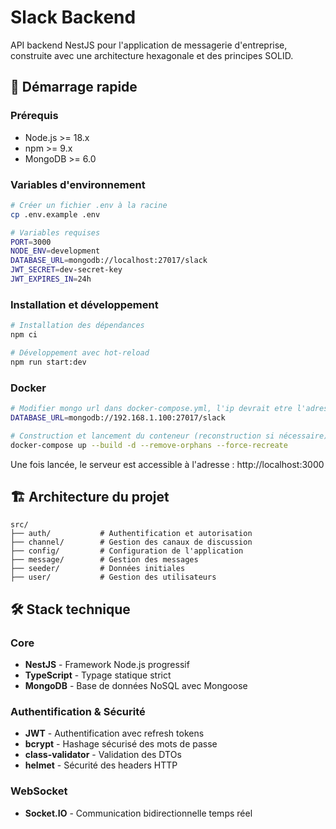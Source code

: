 # Slack Backend

API backend NestJS pour l'application de messagerie d'entreprise, construite avec une architecture hexagonale et des principes SOLID.

## 🚀 Démarrage rapide

### Prérequis
- Node.js >= 18.x
- npm >= 9.x
- MongoDB >= 6.0

### Variables d'environnement
```bash
# Créer un fichier .env à la racine
cp .env.example .env

# Variables requises
PORT=3000
NODE_ENV=development
DATABASE_URL=mongodb://localhost:27017/slack
JWT_SECRET=dev-secret-key
JWT_EXPIRES_IN=24h
```


### Installation et développement
```bash
# Installation des dépendances
npm ci

# Développement avec hot-reload
npm run start:dev
```

### Docker
```bash
# Modifier mongo url dans docker-compose.yml, l'ip devrait etre l'adresse ip de la machine ou d'un serveur distant par example 192.168.1.100
DATABASE_URL=mongodb://192.168.1.100:27017/slack

# Construction et lancement du conteneur (reconstruction si nécessaire)
docker-compose up --build -d --remove-orphans --force-recreate
```
Une fois lancée, le serveur est accessible à l'adresse : http://localhost:3000

## 🏗️ Architecture du projet

```
src/
├── auth/           # Authentification et autorisation
├── channel/        # Gestion des canaux de discussion
├── config/         # Configuration de l'application
├── message/        # Gestion des messages
├── seeder/         # Données initiales
├── user/           # Gestion des utilisateurs
```

## 🛠️ Stack technique

### Core
- **NestJS** - Framework Node.js progressif
- **TypeScript** - Typage statique strict
- **MongoDB** - Base de données NoSQL avec Mongoose

### Authentification & Sécurité
- **JWT** - Authentification avec refresh tokens
- **bcrypt** - Hashage sécurisé des mots de passe
- **class-validator** - Validation des DTOs
- **helmet** - Sécurité des headers HTTP

### WebSocket
- **Socket.IO** - Communication bidirectionnelle temps réel